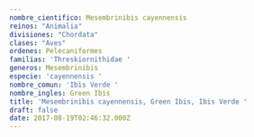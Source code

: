 ```yaml
---
nombre_cientifico: Mesembrinibis cayennensis
reinos: "Animalia"
divisiones: "Chordata"
clases: "Aves"
ordenes: Pelecaniformes
familias: 'Threskiornithidae '
generos: Mesembrinibis
especie: 'cayennensis '
nombre_comun: 'Ibis Verde '
nombre_ingles: Green Ibis
title: 'Mesembrinibis cayennensis, Green Ibis, Ibis Verde '
draft: false
date: 2017-08-19T02:46:32.000Z
---
```


